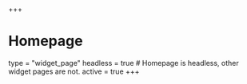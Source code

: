 +++
# Homepage
type = "widget_page"
headless = true  # Homepage is headless, other widget pages are not.
active = true
+++



